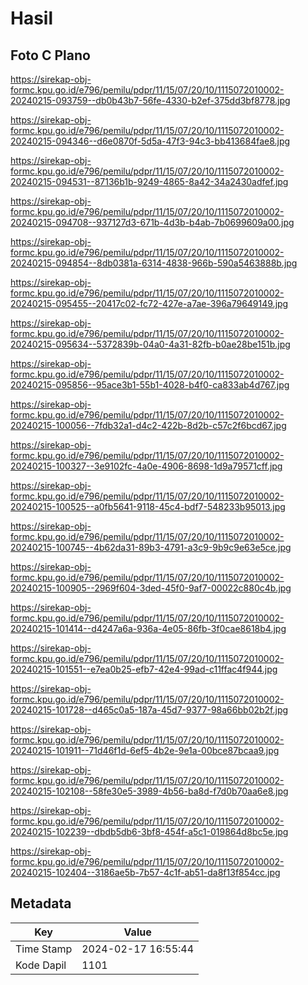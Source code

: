 # Hasil

## Foto C Plano

https://sirekap-obj-formc.kpu.go.id/e796/pemilu/pdpr/11/15/07/20/10/1115072010002-20240215-093759--db0b43b7-56fe-4330-b2ef-375dd3bf8778.jpg

https://sirekap-obj-formc.kpu.go.id/e796/pemilu/pdpr/11/15/07/20/10/1115072010002-20240215-094346--d6e0870f-5d5a-47f3-94c3-bb413684fae8.jpg

https://sirekap-obj-formc.kpu.go.id/e796/pemilu/pdpr/11/15/07/20/10/1115072010002-20240215-094531--87136b1b-9249-4865-8a42-34a2430adfef.jpg

https://sirekap-obj-formc.kpu.go.id/e796/pemilu/pdpr/11/15/07/20/10/1115072010002-20240215-094708--937127d3-671b-4d3b-b4ab-7b0699609a00.jpg

https://sirekap-obj-formc.kpu.go.id/e796/pemilu/pdpr/11/15/07/20/10/1115072010002-20240215-094854--8db0381a-6314-4838-966b-590a5463888b.jpg

https://sirekap-obj-formc.kpu.go.id/e796/pemilu/pdpr/11/15/07/20/10/1115072010002-20240215-095455--20417c02-fc72-427e-a7ae-396a79649149.jpg

https://sirekap-obj-formc.kpu.go.id/e796/pemilu/pdpr/11/15/07/20/10/1115072010002-20240215-095634--5372839b-04a0-4a31-82fb-b0ae28be151b.jpg

https://sirekap-obj-formc.kpu.go.id/e796/pemilu/pdpr/11/15/07/20/10/1115072010002-20240215-095856--95ace3b1-55b1-4028-b4f0-ca833ab4d767.jpg

https://sirekap-obj-formc.kpu.go.id/e796/pemilu/pdpr/11/15/07/20/10/1115072010002-20240215-100056--7fdb32a1-d4c2-422b-8d2b-c57c2f6bcd67.jpg

https://sirekap-obj-formc.kpu.go.id/e796/pemilu/pdpr/11/15/07/20/10/1115072010002-20240215-100327--3e9102fc-4a0e-4906-8698-1d9a79571cff.jpg

https://sirekap-obj-formc.kpu.go.id/e796/pemilu/pdpr/11/15/07/20/10/1115072010002-20240215-100525--a0fb5641-9118-45c4-bdf7-548233b95013.jpg

https://sirekap-obj-formc.kpu.go.id/e796/pemilu/pdpr/11/15/07/20/10/1115072010002-20240215-100745--4b62da31-89b3-4791-a3c9-9b9c9e63e5ce.jpg

https://sirekap-obj-formc.kpu.go.id/e796/pemilu/pdpr/11/15/07/20/10/1115072010002-20240215-100905--2969f604-3ded-45f0-9af7-00022c880c4b.jpg

https://sirekap-obj-formc.kpu.go.id/e796/pemilu/pdpr/11/15/07/20/10/1115072010002-20240215-101414--d4247a6a-936a-4e05-86fb-3f0cae8618b4.jpg

https://sirekap-obj-formc.kpu.go.id/e796/pemilu/pdpr/11/15/07/20/10/1115072010002-20240215-101551--e7ea0b25-efb7-42e4-99ad-c11ffac4f944.jpg

https://sirekap-obj-formc.kpu.go.id/e796/pemilu/pdpr/11/15/07/20/10/1115072010002-20240215-101728--d465c0a5-187a-45d7-9377-98a66bb02b2f.jpg

https://sirekap-obj-formc.kpu.go.id/e796/pemilu/pdpr/11/15/07/20/10/1115072010002-20240215-101911--71d46f1d-6ef5-4b2e-9e1a-00bce87bcaa9.jpg

https://sirekap-obj-formc.kpu.go.id/e796/pemilu/pdpr/11/15/07/20/10/1115072010002-20240215-102108--58fe30e5-3989-4b56-ba8d-f7d0b70aa6e8.jpg

https://sirekap-obj-formc.kpu.go.id/e796/pemilu/pdpr/11/15/07/20/10/1115072010002-20240215-102239--dbdb5db6-3bf8-454f-a5c1-019864d8bc5e.jpg

https://sirekap-obj-formc.kpu.go.id/e796/pemilu/pdpr/11/15/07/20/10/1115072010002-20240215-102404--3186ae5b-7b57-4c1f-ab51-da8f13f854cc.jpg


## Metadata

| Key        | Value               |
| ---------- | ------------------- |
| Time Stamp | 2024-02-17 16:55:44 |
| Kode Dapil | 1101                |



